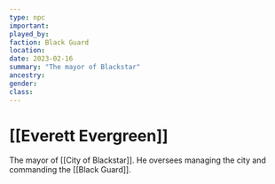 ```yaml
---
type: npc
important:
played_by:
faction: Black Guard
location: 
date: 2023-02-16
summary: "The mayor of Blackstar"
ancestry: 
gender: 
class: 
---
```

# [[Everett Evergreen]]

The mayor of [[City of Blackstar]]. He oversees managing the city and commanding the [[Black Guard]].
